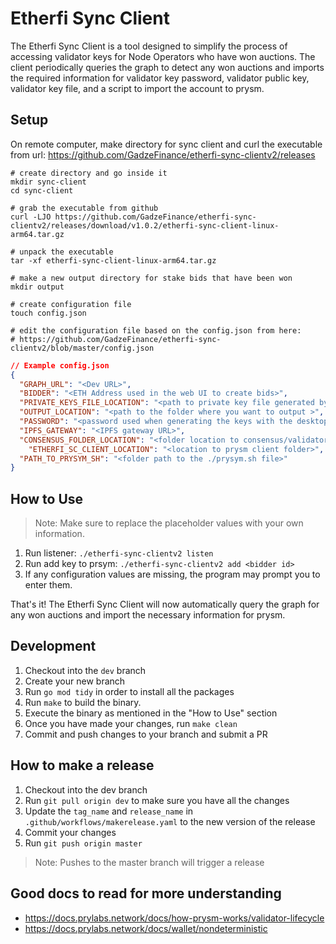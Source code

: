 # Etherfi Sync Client
The Etherfi Sync Client is a tool designed to simplify the process of accessing validator keys for Node Operators who have won auctions. The client periodically queries the graph to detect any won auctions and imports the required information for validator key password, validator public key, validator key file, and a script to import the account to prysm.

## Setup
On remote computer, make directory for sync client and curl the executable from url:  https://github.com/GadzeFinance/etherfi-sync-clientv2/releases
```shell
# create directory and go inside it
mkdir sync-client
cd sync-client

# grab the executable from github
curl -LJO https://github.com/GadzeFinance/etherfi-sync-clientv2/releases/download/v1.0.2/etherfi-sync-client-linux-arm64.tar.gz 

# unpack the executable
tar -xf etherfi-sync-client-linux-arm64.tar.gz

# make a new output directory for stake bids that have been won
mkdir output

# create configuration file
touch config.json

# edit the configuration file based on the config.json from here:
# https://github.com/GadzeFinance/etherfi-sync-clientv2/blob/master/config.json
```
```json
// Example config.json
{
  "GRAPH_URL": "<Dev URL>",
  "BIDDER": "<ETH Address used in the web UI to create bids>",
  "PRIVATE_KEYS_FILE_LOCATION": "<path to private key file generated by desktop app>",
  "OUTPUT_LOCATION": "<path to the folder where you want to output >",
  "PASSWORD": "<password used when generating the keys with the desktop app>",
  "IPFS_GATEWAY": "<IPFS gateway URL>",
  "CONSENSUS_FOLDER_LOCATION": "<folder location to consensus/validator_keys>",
	"ETHERFI_SC_CLIENT_LOCATION": "<location to prysm client folder>",
  "PATH_TO_PRYSYM_SH": "<folder path to the ./prysym.sh file>"
}
```

## How to Use
> Note: Make sure to replace the placeholder values with your own information.
1. Run listener: `./etherfi-sync-clientv2 listen`
2. Run add key to prsym:  `./etherfi-sync-clientv2 add <bidder id>`
3. If any configuration values are missing, the program may prompt you to enter them.

That's it! The Etherfi Sync Client will now automatically query the graph for any won auctions and import the necessary information for prysm.

## Development
1. Checkout into the `dev` branch
2. Create your new branch
3. Run `go mod tidy` in order to install all the packages
4. Run `make` to build the binary.
5. Execute the binary as mentioned in the "How to Use" section
6. Once you have made your changes, run `make clean`
7. Commit and push changes to your branch and submit a PR

## How to make a release
1. Checkout into the dev branch
2. Run `git pull origin dev` to make sure you have all the changes
3. Update the `tag_name` and `release_name` in `.github/workflows/makerelease.yaml` to the new version of the release
4. Commit your changes
5. Run `git push origin master`
> Note: Pushes to the master branch will trigger a release

## Good docs to read for more understanding 
- https://docs.prylabs.network/docs/how-prysm-works/validator-lifecycle
- https://docs.prylabs.network/docs/wallet/nondeterministic